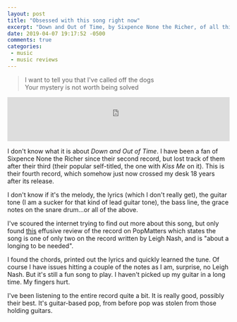 ```yaml
---
layout: post
title: "Obsessed with this song right now"
excerpt: "Down and Out of Time, by Sixpence None the Richer, of all things..."
date: 2019-04-07 19:17:52 -0500
comments: true
categories: 
 - music
 - music reviews
---
```


> I want to tell you that I've called off the dogs  
> Your mystery is not worth being solved

<iframe width="100%" height="100" src="https://www.youtube-nocookie.com/embed/8yaxVSC85Mk" frameborder="0" allow="accelerometer; autoplay; encrypted-media; gyroscope; picture-in-picture" allowfullscreen></iframe>

I don't know what it is about _Down and Out of Time_. I have been a fan of Sixpence None the Richer since their second record, but lost track of them after their third (their popular self-titled, the one with _Kiss Me_ on it). This is their fourth record, which somehow just now crossed my desk 18 years after its release.

I don't know if it's the melody, the lyrics (which I don't really get), the guitar tone (I am a sucker for that kind of lead guitar tone), the bass line, the grace notes on the snare drum...or all of the above.

I've scoured the internet trying to find out more about this song, but only found [this](https://www.popmatters.com/sixpencenonethericher-divine-2496081386.html "pure pop genius") effusive review of the record on PopMatters which states the song is one of only two on the record written by Leigh Nash, and is "about a longing to be needed".

I found the chords, printed out the lyrics and quickly learned the tune. Of course I have issues hitting a couple of the notes as I am, surprise, no Leigh Nash. But it's still a fun song to play. I haven't picked up my guitar in a long time. My fingers hurt.

I've been listening to the entire record quite a bit. It is really good, possibly their best. It's guitar-based pop, from before pop was stolen from those holding guitars.
